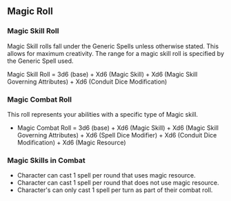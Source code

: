 ## Magic Roll

### Magic Skill Roll

Magic Skill rolls fall under the Generic Spells unless otherwise stated. This allows for maximum creativity. The range for a magic skill roll is specified by the Generic Spell used.

Magic Skill Roll = 3d6 (base) + Xd6 (Magic Skill) + Xd6 (Magic Skill Governing Attributes) + Xd6 (Conduit Dice Modification)

### Magic Combat Roll

This roll represents your abilities with a specific type of Magic skill.

- Magic Combat Roll = 3d6 (base) + Xd6 (Magic Skill) + Xd6 (Magic Skill Governing Attributes) + Xd6 (Spell Dice Modifier) + Xd6 (Conduit Dice Modification) + Xd6 (Magic Resource)

### Magic Skills in Combat

- Character can cast 1 spell per round that uses magic resource.
- Character can cast 1 spell per round that does not use magic resource.
- Character's can only cast 1 spell per turn as part of their combat roll.
